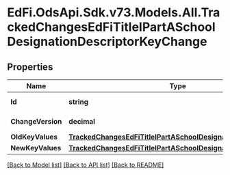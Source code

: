 # EdFi.OdsApi.Sdk.v73.Models.All.TrackedChangesEdFiTitleIPartASchoolDesignationDescriptorKeyChange

## Properties

Name | Type | Description | Notes
------------ | ------------- | ------------- | -------------
**Id** | **string** | Resource identifier | [optional] 
**ChangeVersion** | **decimal** | Change version | [optional] 
**OldKeyValues** | [**TrackedChangesEdFiTitleIPartASchoolDesignationDescriptorKey**](TrackedChangesEdFiTitleIPartASchoolDesignationDescriptorKey.md) |  | [optional] 
**NewKeyValues** | [**TrackedChangesEdFiTitleIPartASchoolDesignationDescriptorKey**](TrackedChangesEdFiTitleIPartASchoolDesignationDescriptorKey.md) |  | [optional] 

[[Back to Model list]](../../README.md#documentation-for-models) [[Back to API list]](../../README.md#documentation-for-api-endpoints) [[Back to README]](../../README.md)


